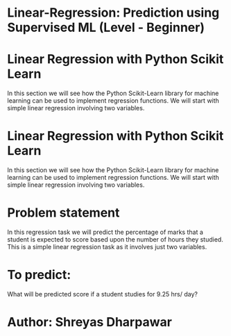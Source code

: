 # Linear-Regression: Prediction using Supervised ML (Level - Beginner)
# Linear Regression with Python Scikit Learn

In this section we will see how the Python Scikit-Learn library for machine learning can be used to implement regression functions. We will start with simple linear regression involving two variables.
# Linear Regression with Python Scikit Learn

In this section we will see how the Python Scikit-Learn library for machine learning can be used to implement regression functions. We will start with simple linear regression involving two variables.
# Problem statement

In this regression task we will predict the percentage of marks that a student is expected to score based upon the number of hours they studied. This is a simple linear regression task as it involves just two variables.
# To predict:

What will be predicted score if a student studies for 9.25 hrs/ day?
# Author: Shreyas Dharpawar
